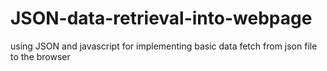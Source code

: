 # JSON-data-retrieval-into-webpage
using JSON and javascript for implementing basic data fetch from json file to the browser
